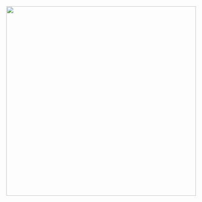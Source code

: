 <img src ="images/Ghee a walk with participant’s worksheet _Page_2_Image_0001.jpg" height=auto width=500>
